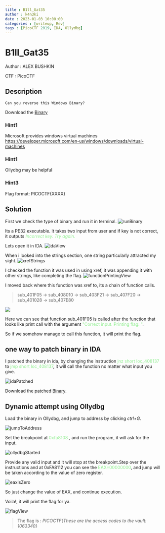 ```yaml
---
title : B1ll_Gat35
author : k4n3ki
date : 2023-01-03 10:00:00
categories : [writeup, Rev]
tags : [PicoCTF 2019, IDA, Ollydbg]
---
```


# B1ll_Gat35
Author : ALEX BUSHKIN

CTF : PicoCTF


## Description
```
Can you reverse this Windows Binary?
```
 Download the [Binary](https://jupiter.challenges.picoctf.org/static/0ef5d0d6d552cd5e0bd60c2adbddaa94/win-exec-1.exe)

### Hint1
Microsoft provides windows virtual machines https://developer.microsoft.com/en-us/windows/downloads/virtual-machines

### Hint1
Ollydbg may be helpful

### Hint3
Flag format: PICOCTF{XXXX}

## Solution

First we check the type of binary and run it in terminal.
![runBinary](/assets/img/20230103/billgates/runBinary.jpg)

Its a PE32 executable. It takes two input from user and if key is not correct, it outputs <span style="color: lightgreen;">*Incorrect key. Try again.*</span>

Lets open it in IDA.
![idaView](/assets/img/20230103/billgates/idaView.jpg)

When i looked into the strings section, one string particularly attracted my sight.
![xrefStrings](/assets/img/20230103/billgates/xrefStringsView.jpg)

I checked the function it was used in using xref, it was appending it with other strings, like completing the flag.
![functionPrintingView](/assets/img/20230103/billgates/functionPrintingView.jpg)

I moved back where this function was xref to, its a chain of function calls. 
> sub_401F05 -> sub_408010 -> sub_403F21 -> sub_407F20 -> sub_401028 -> sub_407E80

![](/assets/img/20230103/billgates/functionCall.jpg)

Here we can see that function sub_401F05 is called after the function that looks like print call with the argument <span style = "color : lightgreen;"> "Correct input. Printing flag: "</span>.

So if we somehow manage to call this function, it will print the flag.

## one way to patch binary in IDA
I patched the binary in ida, by changing the instruction <span style="color:lightgreen;">jnz short loc_408137 </span> to <span style="color:lightgreen;"> jmp short loc_408137</span>, it will call the function no matter what input you give.


![idaPatched](/assets/img/20230103/billgates/idaPatched.jpg)

Download the patched [Binary](https://github.com/0xk4n3ki/CTF-Write-ups/blob/main/win-exec-1.exe?raw=true).


## Dynamic attempt using Ollydbg
Load the binary in Ollydbg, and jump to address by clicking *ctrl+G*.

![jumpToAddress](/assets/img/20230103/billgates/jumpToAddress.jpg)

Set the breakpoint at <span style="color:lightgreen"> 0xfa8108 </span>, and run the program, it will ask for the input.

![ollydbgStarted](/assets/img/20230103/billgates/ollydbgStarted.jpg)

Provide any valid input and it will stop at the breakpoint.Step over the instructions and at 0xFA8112 you can see the <span style="color:lightgreen">EAX=00000000</span>, and jump will be taken according to the value of zero register.

![eaxIsZero](/assets/img/20230103/billgates/eaxIsZero.jpg)

So just change the value of EAX, and continue execution.

Voila!, it will print the flag for ya.

![flagView](/assets/img/20230103/billgates/flagView.jpg)

> The flag is : *PICOCTF{These are the access codes to the vault: 1063340}*